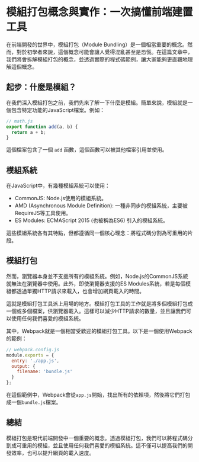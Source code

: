 # 模組打包概念與實作：一次搞懂前端建置工具

在前端開發的世界中，模組打包（Module Bundling）是一個相當重要的概念。然而，對於初學者來說，這個概念可能會讓人覺得混亂甚至是恐慌。在這篇文章中，我們將會拆解模組打包的概念，並透過實際的程式碼範例，讓大家能夠更直觀地理解這個概念。

## 起步：什麼是模組？

在我們深入模組打包之前，我們先來了解一下什麼是模組。簡單來說，模組就是一個包含特定功能的JavaScript檔案。例如：

```javascript
// math.js
export function add(a, b) {
  return a + b;
}
```

這個檔案包含了一個 `add` 函數，這個函數可以被其他檔案引用並使用。

## 模組系統

在JavaScript中，有幾種模組系統可以使用：

- CommonJS: Node.js使用的模組系統。
- AMD (Asynchronous Module Definition): 一種非同步的模組系統，主要被RequireJS等工具使用。
- ES Modules: ECMAScript 2015 (也被稱為ES6) 引入的模組系統。

這些模組系統各有其特點，但都遵循同一個核心理念：將程式碼分割為可重用的片段。

## 模組打包

然而，瀏覽器本身並不支援所有的模組系統。例如，Node.js的CommonJS系統就無法在瀏覽器中使用。此外，即使瀏覽器支援的ES Modules系統，若是每個模組都透過單獨HTTP請求來載入，也會增加網頁載入的時間。

這就是模組打包工具派上用場的地方。模組打包工具的工作就是將多個模組打包成一個或多個檔案，供瀏覽器載入。這樣可以減少HTTP請求的數量，並且讓我們可以使用任何我們喜愛的模組系統。

其中，Webpack就是一個相當受歡迎的模組打包工具。以下是一個使用Webpack的範例：

```javascript
// webpack.config.js
module.exports = {
  entry: './app.js',
  output: {
    filename: 'bundle.js'
  }
};
```

在這個範例中，Webpack會從`app.js`開始，找出所有的依賴項，然後將它們打包成一個`bundle.js`檔案。

## 總結

模組打包是現代前端開發中一個重要的概念。透過模組打包，我們可以將程式碼分割成可重用的模組，並且使用任何我們喜愛的模組系統。這不僅可以提高我們的開發效率，也可以提升網頁的載入速度。